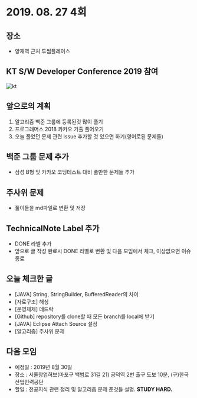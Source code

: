 # 2019. 08. 27 4회

## 장소
-  양재역 근처 투썸플레이스

##  KT S/W Developer Conference 2019 참여
![kt](https://user-images.githubusercontent.com/35564566/63753608-57a95e80-c8ee-11e9-855f-1c35268f96f1.jpg)

## 앞으로의 계획
1. 알고리즘 백준 그룹에 등록된것 많이 풀기
2. 프로그래머스 2018 카카오 기출 풀어오기
3. 오늘 풀었던 문제 관련 issue 추가할 것 있으면 하기(영어로된 문제들)

## 백준 그룹 문제 추가
- 삼성 B형 및 카카오 코딩테스트 대비 풀만한 문제들 추가

## 주사위 문제
- 풀이들을 md파일로 변환 및 저장

## TechnicalNote Label 추가
- DONE 라벨 추가
- 앞으로 글 작성 완료시 DONE 라벨로 변환 및 다음 모임에서 체크, 이상없으면 이슈 종료

## 오늘 체크한 글
- [JAVA] String, StringBuilder, BufferedReader의 차이
- [자료구조] 해싱
- [운영체제] 데드락
- [Github] repository를 clone할 때 모든 branch를 local에 받기
- [JAVA] Eclipse Attach Source 설정
- [알고리즘] 주사위 문제 

## 다음 모임
- 예정일 : 2019년 8월 30일
- 장소 : 서울창업허브(마포구 백범로 31길 21) 공덕역 2번 출구 도보 10분, (구)한국산업인력공단
- 할일 : 전공지식 관련 정리 및 알고리즘 문제 푼것들 설명. **STUDY HARD.**
